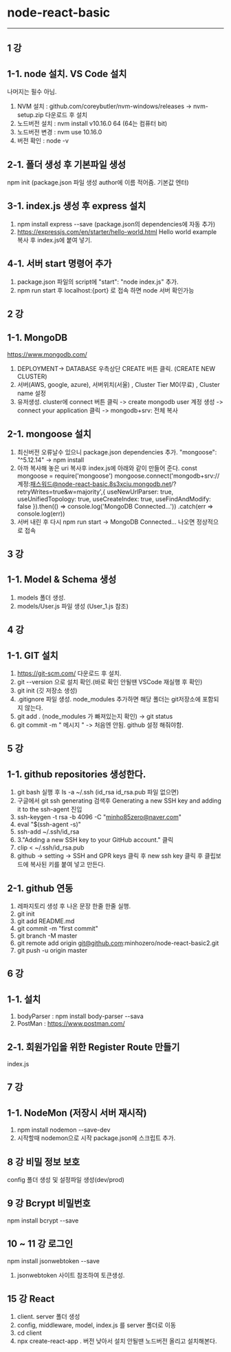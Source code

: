 ﻿# node-react-basic
--------------------------------------------------------------------------------
1 강
---
1-1. node 설치. VS Code 설치
-----------------
나머지는 필수 아님.

1. NVM 설치 : github.com/coreybutler/nvm-windows/releases -> nvm-setup.zip 다운로드 후 설치
2. 노드버전 설치 : nvm install v10.16.0 64  (64는 컴퓨터 bit)
3. 노드버전 변경 : nvm use 10.16.0
4. 버전 확인 : node -v

2-1. 폴더 생성 후 기본파일 생성
-----------------
npm init (package.json 파일 생성 author에 이름 적어줌. 기본값 엔터)

3-1. index.js 생성 후 express 설치
----------------
1. npm install express --save (package.json의 dependencies에 자동 추가)
2. https://expressjs.com/en/starter/hello-world.html Hello world example 복사 후 index.js에 붙여 넣기.

4-1. 서버 start 명령어 추가 
----------------
1. package.json 파일의 script에 "start": "node index.js" 추가.
2. npm run start 후 localhost:{port} 로 접속 하면 node 서버 확인가능

2 강
---
1-1. MongoDB
---------------
https://www.mongodb.com/

1. DEPLOYMENT-> DATABASE 우측상단 CREATE 버튼 클릭. (CREATE NEW CLUSTER)
2. 서버(AWS, google, azure), 서버위치(서울) , Cluster Tier M0(무료) , Cluster name 설정
3. 유저생성. cluster에 connect 버튼 클릭 -> create mongodb user 계정 생성 -> connect your application 클릭 -> mongodb+srv: 전체 복사

2-1. mongoose 설치
---------------
1. 최신버전 오류날수 있으니 package.json dependencies 추가. "mongoose": "^5.12.14" -> npm install
2. 아까 복사해 놓은 uri 복사후 index.js에 아래와 같이 만들어 준다.
const mongoose = require('mongoose') 
mongoose.connect('mongodb+srv://계정:패스워드@node-react-basic.8s3xciu.mongodb.net/?retryWrites=true&w=majority',{
  useNewUrlParser: true, useUnifiedTopology: true, useCreateIndex: true, useFindAndModify: false
}).then(() => console.log('MongoDB Connected...'))
  .catch(err => console.log(err))
3. 서버 내린 후 다시 npm run start -> MongoDB Connected... 나오면 정상적으로 접속

3 강
---
1-1. Model & Schema 생성
---------------
1. models 폴더 생성.
2. models/User.js 파일 생성 (User_1.js 참조)

4 강
---
1-1. GIT 설치
---------------
1. https://git-scm.com/ 다운로드 후 설치.
2. git --version 으로 설치 확인.(바로 확인 안될땐 VSCode 재실행 후 확인)
3. git init (깃 저장소 생성)
4. .gitignore 파일 생성. node_modules 추가하면 해당 폴더는 git저장소에 포함되지 않는다.
5. git add . (node_modules 가 빠져있는지 확인) -> git status
6. git commit -m " 메시지 "  -> 처음엔 안됨. github 설정 해줘야함.

5 강
---
1-1. github repositories 생성한다.
---------------
1. git bash 실행 후 ls -a ~/.ssh (id_rsa id_rsa.pub 파일 없으면)
2. 구글에서 git ssh generating 검색후 Generating a new SSH key and adding it to the ssh-agent 진입
3. ssh-keygen -t rsa -b 4096 -C "minho85zero@naver.com"
4. eval "$(ssh-agent -s)"
5. ssh-add ~/.ssh/id_rsa
6. 3."Adding a new SSH key to your GitHub account." 클릭
7. clip < ~/.ssh/id_rsa.pub
8. github -> setting -> SSH and GPR keys 클릭 후 new ssh key 클릭 후 클립보드에 복사된 키를 붙여 넣고 만든다.

2-1. github 연동
---------------
1. 레파지토리 생성 후 나온 문장 한줄 한줄 실행.
2. git init
3. git add README.md
4. git commit -m "first commit"
5. git branch -M master
6. git remote add origin git@github.com:minhozero/node-react-basic2.git
7. git push -u origin master

6 강
---
1-1. 설치
---------------
1. bodyParser : npm install body-parser --sava
2. PostMan : https://www.postman.com/

2-1. 회원가입을 위한 Register Route 만들기
---------------
index.js

7 강
---
1-1. NodeMon (저장시 서버 재시작)
---------------
1. npm install nodemon --save-dev
2. 시작할때 nodemon으로 시작 package.json에 스크립트 추가. 

8 강 비밀 정보 보호
---
config 폴더 생성 및 설정파일 생성(dev/prod)

9 강 Bcrypt 비밀번호
---
npm install bcrypt --save

10 ~ 11 강 로그인
---
npm install jsonwebtoken --save


1. jsonwebtoken 사이트 참조하여 토큰생성.


15 강 React
---
1. client. server 폴더 생성
2. config, middleware, model, index.js 를 server 폴더로 이동
3. cd client
4. npx create-react-app .
버전 낮아서 설치 안될땐 노드버전 올리고 설치해본다.





